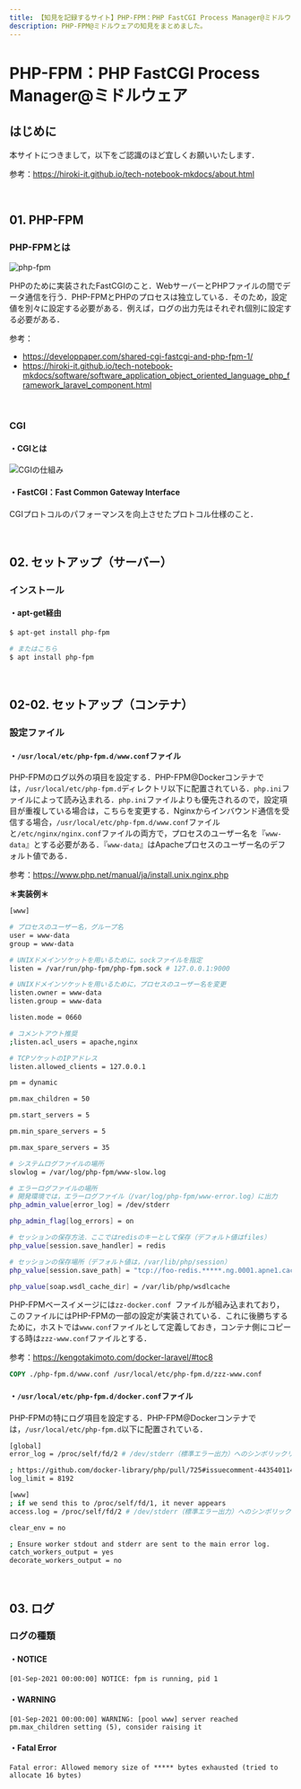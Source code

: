 ```yaml
---
title: 【知見を記録するサイト】PHP-FPM：PHP FastCGI Process Manager@ミドルウェア
description: PHP-FPM@ミドルウェアの知見をまとめました。
---
```


# PHP-FPM：PHP FastCGI Process Manager@ミドルウェア

## はじめに

本サイトにつきまして，以下をご認識のほど宜しくお願いいたします．

参考：https://hiroki-it.github.io/tech-notebook-mkdocs/about.html

<br>

## 01. PHP-FPM

### PHP-FPMとは

![php-fpm](https://raw.githubusercontent.com/hiroki-it/tech-notebook/master/images/php-fpm.png)

PHPのために実装されたFastCGIのこと．WebサーバーとPHPファイルの間でデータ通信を行う．PHP-FPMとPHPのプロセスは独立している．そのため，設定値を別々に設定する必要がある．例えば，ログの出力先はそれぞれ個別に設定する必要がある．

参考：

- https://developpaper.com/shared-cgi-fastcgi-and-php-fpm-1/
- https://hiroki-it.github.io/tech-notebook-mkdocs/software/software_application_object_oriented_language_php_framework_laravel_component.html

<br>

### CGI

#### ・CGIとは

![CGIの仕組み](https://raw.githubusercontent.com/hiroki-it/tech-notebook/master/images/CGIの仕組み.png)

#### ・FastCGI：Fast Common Gateway Interface

CGIプロトコルのパフォーマンスを向上させたプロトコル仕様のこと．

<br>

## 02. セットアップ（サーバー）

### インストール

#### ・apt-get経由

```bash
$ apt-get install php-fpm

# またはこちら
$ apt install php-fpm
```

<br>

## 02-02. セットアップ（コンテナ）

### 設定ファイル

#### ・```/usr/local/etc/php-fpm.d/www.conf```ファイル

PHP-FPMのログ以外の項目を設定する．PHP-FPM@Dockerコンテナでは，```/usr/local/etc/php-fpm.d```ディレクトリ以下に配置されている．```php.ini```ファイルによって読み込まれる．```php.ini```ファイルよりも優先されるので，設定項目が重複している場合は，こちらを変更する．Nginxからインバウンド通信を受信する場合，```/usr/local/etc/php-fpm.d/www.conf```ファイルと```/etc/nginx/nginx.conf```ファイルの両方で，プロセスのユーザー名を『```www-data```』とする必要がある．『```www-data```』はApacheプロセスのユーザー名のデフォルト値である．

参考：https://www.php.net/manual/ja/install.unix.nginx.php

**＊実装例＊**

```bash
[www]

# プロセスのユーザー名，グループ名
user = www-data
group = www-data

# UNIXドメインソケットを用いるために，sockファイルを指定
listen = /var/run/php-fpm/php-fpm.sock # 127.0.0.1:9000

# UNIXドメインソケットを用いるために，プロセスのユーザー名を変更
listen.owner = www-data
listen.group = www-data

listen.mode = 0660

# コメントアウト推奨 
;listen.acl_users = apache,nginx

# TCPソケットのIPアドレス
listen.allowed_clients = 127.0.0.1

pm = dynamic

pm.max_children = 50

pm.start_servers = 5

pm.min_spare_servers = 5

pm.max_spare_servers = 35

# システムログファイルの場所
slowlog = /var/log/php-fpm/www-slow.log

# エラーログファイルの場所
# 開発環境では，エラーログファイル（/var/log/php-fpm/www-error.log）に出力
php_admin_value[error_log] = /dev/stderr

php_admin_flag[log_errors] = on

# セッションの保存方法．ここではredisのキーとして保存（デフォルト値はfiles）
php_value[session.save_handler] = redis

# セッションの保存場所（デフォルト値は，/var/lib/php/session）
php_value[session.save_path] = "tcp://foo-redis.*****.ng.0001.apne1.cache.amazonaws.com:6379"

php_value[soap.wsdl_cache_dir] = /var/lib/php/wsdlcache
```

PHP-FPMベースイメージには```zz-docker.conf ```ファイルが組み込まれており，このファイルにはPHP-FPMの一部の設定が実装されている．これに後勝ちするために，ホストでは```www.conf```ファイルとして定義しておき，コンテナ側にコピーする時は```zzz-www.conf```ファイルとする．

参考：https://kengotakimoto.com/docker-laravel/#toc8

```dockerfile
COPY ./php-fpm.d/www.conf /usr/local/etc/php-fpm.d/zzz-www.conf
```

#### ・```/usr/local/etc/php-fpm.d/docker.conf```ファイル

PHP-FPMの特にログ項目を設定する．PHP-FPM@Dockerコンテナでは，```/usr/local/etc/php-fpm.d```以下に配置されている．

```bash
[global]
error_log = /proc/self/fd/2 # /dev/stderr（標準エラー出力）へのシンボリックリンクになっている．

; https://github.com/docker-library/php/pull/725#issuecomment-443540114
log_limit = 8192

[www]
; if we send this to /proc/self/fd/1, it never appears
access.log = /proc/self/fd/2 # /dev/stderr（標準エラー出力）へのシンボリックリンクになっている．

clear_env = no

; Ensure worker stdout and stderr are sent to the main error log.
catch_workers_output = yes
decorate_workers_output = no
```

<br>

## 03. ログ

### ログの種類

#### ・NOTICE

```log
[01-Sep-2021 00:00:00] NOTICE: fpm is running, pid 1
```

#### ・WARNING

```log
[01-Sep-2021 00:00:00] WARNING: [pool www] server reached pm.max_children setting (5), consider raising it
```

#### ・Fatal Error

```log
Fatal error: Allowed memory size of ***** bytes exhausted (tried to allocate 16 bytes)
```



